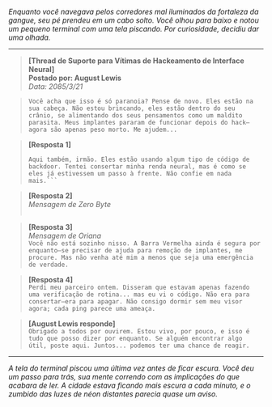 _Enquanto você navegava pelos corredores mal iluminados da fortaleza da gangue, seu pé prendeu em um cabo solto. Você olhou para baixo e notou um pequeno terminal com uma tela piscando. Por curiosidade, decidiu dar uma olhada._

---

> **[Thread de Suporte para Vítimas de Hackeamento de Interface Neural]**  
> **Postado por: August Lewis**  
> _Data: 2085/3/21_

> `Você acha que isso é só paranoia? Pense de novo. Eles estão na sua cabeça. Não estou brincando, eles estão dentro do seu crânio, se alimentando dos seus pensamentos como um maldito parasita. Meus implantes pararam de funcionar depois do hack—agora são apenas peso morto. Me ajudem...`

> **[Resposta 1]**
>
> ````*Nome ocultado por segurança.*
> Aqui também, irmão. Eles estão usando algum tipo de código de backdoor. Tentei consertar minha renda neural, mas é como se eles já estivessem um passo à frente. Não confie em nada mais.```
> ````

> **[Resposta 2]**  
> _Mensagem de Zero Byte_
>
> ```Todos somos peões no jogo deles, não somos? A interface neural é apenas o começo. Eles querem que dependamos dos sistemas deles, mas confiança é um luxo que eles não podem nos dar. Fique alerta e encripte seus pensamentos—use implantes descartáveis se puder.*
>
> ```

> **[Resposta 3]**  
> _Mensagem de Oriana_  
> `Você não está sozinho nisso. A Barra Vermelha ainda é segura por enquanto—se precisar de ajuda para remoção de implantes, me procure. Mas não venha até mim a menos que seja uma emergência de verdade.`

> **[Resposta 4]**  
> `Perdi meu parceiro ontem. Disseram que estavam apenas fazendo uma verificação de rotina... mas eu vi o código. Não era para consertar—era para apagar. Não consigo dormir sem meu visor agora; cada ping parece uma ameaça.`

> **[August Lewis responde]**  
> `Obrigado a todos por ouvirem. Estou vivo, por pouco, e isso é tudo que posso dizer por enquanto. Se alguém encontrar algo útil, poste aqui. Juntos... podemos ter uma chance de reagir.`

---

_A tela do terminal piscou uma última vez antes de ficar escura. Você deu um passo para trás, sua mente correndo com as implicações do que acabara de ler. A cidade estava ficando mais escura a cada minuto, e o zumbido das luzes de néon distantes parecia quase um aviso._
